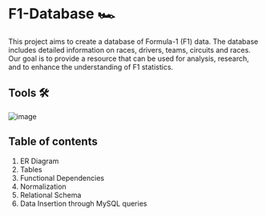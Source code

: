 # F1-Database 🏎️
This project aims to create a database of Formula-1 (F1) data. The database includes detailed information on races, drivers, teams, circuits and races. Our goal is to provide a resource that can be used for analysis, research, and to enhance the understanding of F1 statistics.

## Tools 🛠️ ##
![image](https://github.com/user-attachments/assets/c79a08f4-58a6-4e77-975b-5c7afdfd01aa)

## Table of contents
1. ER Diagram
2. Tables
3. Functional Dependencies
4. Normalization
5. Relational Schema
6. Data Insertion through MySQL queries
